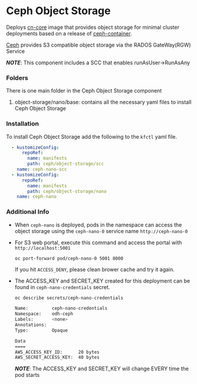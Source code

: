 # Ceph Object Storage

Deploys [cn-core](https://github.com/cn-core) image that provides object storage for minimal cluster deployments based on a release of [ceph-container](https://github.com/ceph/ceph-container).

[Ceph](https://ceph.io) provides S3 compatible object storage via the RADOS GateWay(RGW) Service

***NOTE***: This component includes a SCC that enables runAsUser->RunAsAny

### Folders
There is one main folder in the Ceph Object Storage component
1. object-storage/nano/base: contains all the necessary yaml files to install Ceph Object Storage

### Installation
To install Ceph Object Storage add the following to the `kfctl` yaml file.

```yaml
  - kustomizeConfig:
      repoRef:
        name: manifests
        path: ceph/object-storage/scc
    name: ceph-nano-scc
  - kustomizeConfig:
      repoRef:
        name: manifests
        path: ceph/object-storage/nano
    name: ceph-nano
```

### Additional Info
* When `ceph-nano` is deployed, pods in the namespace can access the object storage using the `ceph-nano-0` service name `http://ceph-nano-0`

* For S3 web portal, execute this command and access the portal with `http://localhost:5001`
  ~~~
  oc port-forward pod/ceph-nano-0 5001 8000
  ~~~
  If you hit `ACCESS_DENY`, please clean brower cache and try it again.

* The ACCESS_KEY and SECRET_KEY created for this deployment can be found in `ceph-nano-credentials` secret.
  ```sh
  oc describe secrets/ceph-nano-credentials

  Name:         ceph-nano-credentials
  Namespace:    odh-ceph
  Labels:       <none>
  Annotations:
  Type:         Opaque

  Data
  ====
  AWS_ACCESS_KEY_ID:      20 bytes
  AWS_SECRET_ACCESS_KEY:  40 bytes
  ```
  ***NOTE***: The ACCESS_KEY and SECRET_KEY will change EVERY time the pod starts
